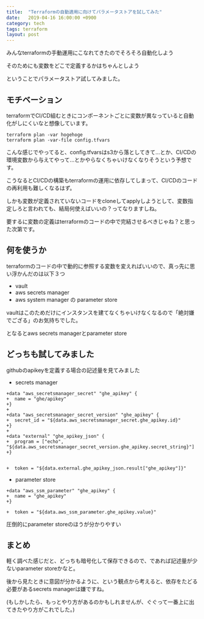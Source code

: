 ```yaml
---
title:  "Terraformの自動適用に向けてパラメータストアを試してみた"
date:   2019-04-16 16:00:00 +0900
category: tech
tags: terraform
layout: post
---
```


みんなterraformの手動運用にこなれてきたのでそろそろ自動化しよう

そのためにも変数をどこで定義するかはちゃんとしよう

ということでパラメータストア試してみました。

## モチベーション

terraformでCI/CD組むときにコンポーネントごとに変数が異なっていると自動化がしにくいなと想像しています。

```
terraform plan -var hogehoge
terraform plan -var-file config.tfvars
```

こんな感じでやってると、config.tfvarsはs3から落としてきて...とか、CI/CDの環境変数から与えてやって...とかやらなくちゃいけなくなりそうという予想です。

こうなるとCI/CDの構築もterraformの運用に依存してしまって、CI/CDのコードの再利用も難しくなるはず。

しかも変数が定義されていないコードをcloneしてapplyしようとして、変数指定しろと言われても、結局何使えばいいの？ってなりますしね。

要するに変数の定義はterraformのコードの中で完結させるべきじゃね？と思った次第です。

## 何を使うか

terraformのコードの中で動的に参照する変数を変えればいいので、真っ先に思い浮かんだのは以下３つ

* vault
* aws secrets manager
* aws system manager の parameter store

vaultはこのためだけにインスタンスを建てなくちゃいけなくなるので「絶対嫌でござる」のお気持ちでした。

となるとaws secrets managerとparameter store

## どっちも試してみました

githubのapikeyを定義する場合の記述量を見てみました


* secrets manager


```
+data "aws_secretsmanager_secret" "ghe_apikey" {
+  name = "ghe/apikey"
+}
+
+data "aws_secretsmanager_secret_version" "ghe_apikey" {
+  secret_id = "${data.aws_secretsmanager_secret.ghe_apikey.id}"
+}
+
+data "external" "ghe_apikey_json" {
+  program = ["echo", "${data.aws_secretsmanager_secret_version.ghe_apikey.secret_string}"]
+}


+  token = "${data.external.ghe_apikey_json.result["ghe_apikey"]}"
```

* parameter store

```
+data "aws_ssm_parameter" "ghe_apikey" {
+  name = "ghe_apikey"
+}

+  token = "${data.aws_ssm_parameter.ghe_apikey.value}"
```

圧倒的にparameter storeのほうが分かりやすい


## まとめ

軽く調べた感じだと、どっちも暗号化して保存できるので、であれば記述量が少ないparameter storeかなと。

後から見たときに意図が分かるように、という観点から考えると、依存をたどる必要があるsecrets managerは嫌ですね。

(もしかしたら、もっとやり方があるのかもしれませんが、ぐぐって一番上に出てきたやり方がこれでした。)


